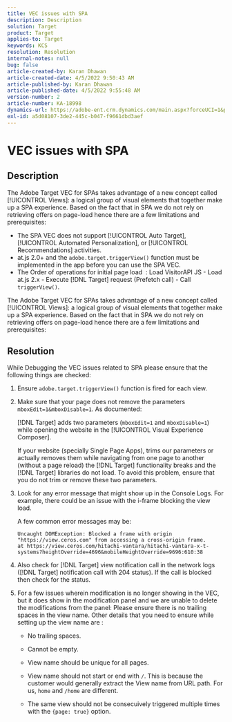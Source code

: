 ```yaml
---
title: VEC issues with SPA
description: Description
solution: Target
product: Target
applies-to: Target
keywords: KCS
resolution: Resolution
internal-notes: null
bug: false
article-created-by: Karan Dhawan
article-created-date: 4/5/2022 9:50:43 AM
article-published-by: Karan Dhawan
article-published-date: 4/5/2022 9:55:48 AM
version-number: 2
article-number: KA-18998
dynamics-url: https://adobe-ent.crm.dynamics.com/main.aspx?forceUCI=1&pagetype=entityrecord&etn=knowledgearticle&id=825963d6-c5b4-ec11-983f-000d3a5d0d73
exl-id: a5d08107-3de2-445c-b047-f9661dbd3aef
---
```

# VEC issues with SPA

## Description

The Adobe Target VEC for SPAs takes advantage of a new concept called [!UICONTROL Views]: a logical group of visual elements that together make up a SPA experience. Based on the fact that in SPA we do not rely on retrieving offers on page-load hence there are a few limitations and prerequisites:

- The SPA VEC does not support [!UICONTROL Auto Target], [!UICONTROL Automated Personalization], or [!UICONTROL Recommendations] activities.
- at.js 2.0+ and the `adobe.target.triggerView()` function must be implemented in the app before you can use the SPA VEC.
- The Order of operations for initial page load  : Load VisitorAPI JS - Load at.js 2.x - Execute [!DNL Target] request (Prefetch call) - Call `triggerView()`.

The Adobe Target VEC for SPAs takes advantage of a new concept called [!UICONTROL Views]: a logical group of visual elements that together make up a SPA experience. Based on the fact that in SPA we do not rely on retrieving offers on page-load hence there are a few limitations and prerequisites:

## Resolution

While Debugging the VEC issues related to SPA please ensure that the following things are checked:

1. Ensure `adobe.target.triggerView()` function is fired for each view.

1. Make sure that your page does not remove the parameters `mboxEdit=1&mboxDisable=1`. As documented:

   [!DNL Target] adds two parameters (`mboxEdit=1` and `mboxDisable=1`) while opening the website in the [!UICONTROL Visual Experience Composer].

   If your website (specially Single Page Apps), trims our parameters or actually removes them while navigating from one page to another (without a page reload) the [!DNL Target] functionality breaks and the [!DNL Target] libraries do not load. To avoid this problem, ensure that you do not trim or remove these two parameters.

1. Look for any error message that might show up in the Console Logs. For example, there could be an issue with the i-frame blocking the view load.

   A few common error messages may be: 

   ```
   Uncaught DOMException: Blocked a frame with origin "https://view.ceros.com" from accessing a cross-origin frame.
   at https://view.ceros.com/hitachi-vantara/hitachi-vantara-x-t-systems?heightOverride=4696&mobileHeightOverride=9696:610:38
   ```

1. Also check for [!DNL Target] view notification call in the network logs ([!DNL Target] notification call with 204 status). If the call is blocked then check for the status.

1. For a few issues wherein modification is no longer showing in the VEC, but it does show in the modification panel and we are unable to delete the modifications from the panel: Please ensure there is no trailing spaces in the view name. Other details that you need to ensure while setting up the view name are : 

    - No trailing spaces.
    
    - Cannot be empty.
    
    - View name should be unique for all pages.
    
    - View name should not start or end with `/`. This is because the customer would generally extract the View name from URL path. For us, `home` and `/home` are different.
    
    - The same view should not be consecuively triggered multiple times with the `{page: true}` option.
